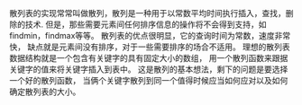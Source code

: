 
散列表的实现常常叫做散列，散列是一种用于以常数平均时间执行插入，查找，删除的技术.
但是，那些需要元素间任何排序信息的操作将不会得到支持，如findmin，findmax等等。
散列表的优点很明显，它的查询时间为常数，速度非常快，
缺点就是元素间没有排序，对于一些需要排序的场合不适用。
理想的散列表数据结构就是一个包含有关键字的具有固定大小的数组，
用一个散列函数来跟据关键字的值来将关键字插入到表中。
这是散列的基本想法，剩下的问题是要选择一个好的散列函数，
当俩个关键字散列到同一个值得时候应当如何应对以及如何确定散列表的大小。

